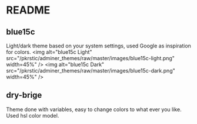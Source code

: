 # README

## blue15c

Light/dark theme based on your system settings, used Google as inspiration for colors.
<img alt="blue15c Light" src="/pkrstic/adminer_themes/raw/master/images/blue15c-light.png" width=45%" /> <img alt="blue15c Dark" src="/pkrstic/adminer_themes/raw/master/images/blue15c-dark.png" width=45%" />

## dry-brige

Theme done with variables, easy to change colors to what ever you like. Used hsl color model.

